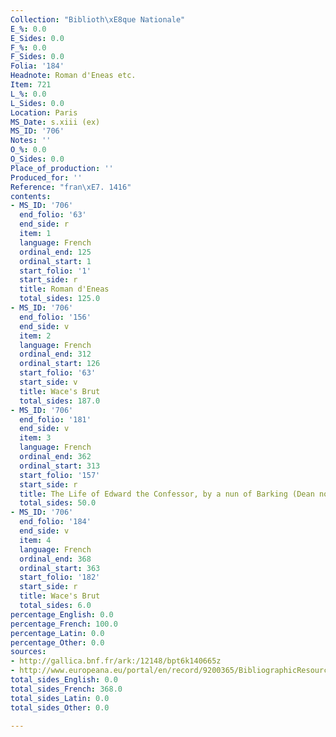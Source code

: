 ```yaml
---
Collection: "Biblioth\xE8que Nationale"
E_%: 0.0
E_Sides: 0.0
F_%: 0.0
F_Sides: 0.0
Folia: '184'
Headnote: Roman d'Eneas etc.
Item: 721
L_%: 0.0
L_Sides: 0.0
Location: Paris
MS_Date: s.xiii (ex)
MS_ID: '706'
Notes: ''
O_%: 0.0
O_Sides: 0.0
Place_of_production: ''
Produced_for: ''
Reference: "fran\xE7. 1416"
contents:
- MS_ID: '706'
  end_folio: '63'
  end_side: r
  item: 1
  language: French
  ordinal_end: 125
  ordinal_start: 1
  start_folio: '1'
  start_side: r
  title: Roman d'Eneas
  total_sides: 125.0
- MS_ID: '706'
  end_folio: '156'
  end_side: v
  item: 2
  language: French
  ordinal_end: 312
  ordinal_start: 126
  start_folio: '63'
  start_side: v
  title: Wace's Brut
  total_sides: 187.0
- MS_ID: '706'
  end_folio: '181'
  end_side: v
  item: 3
  language: French
  ordinal_end: 362
  ordinal_start: 313
  start_folio: '157'
  start_side: r
  title: The Life of Edward the Confessor, by a nun of Barking (Dean no. 523)
  total_sides: 50.0
- MS_ID: '706'
  end_folio: '184'
  end_side: v
  item: 4
  language: French
  ordinal_end: 368
  ordinal_start: 363
  start_folio: '182'
  start_side: r
  title: Wace's Brut
  total_sides: 6.0
percentage_English: 0.0
percentage_French: 100.0
percentage_Latin: 0.0
percentage_Other: 0.0
sources:
- http://gallica.bnf.fr/ark:/12148/bpt6k140665z
- http://www.europeana.eu/portal/en/record/9200365/BibliographicResource_1000056025358.html
total_sides_English: 0.0
total_sides_French: 368.0
total_sides_Latin: 0.0
total_sides_Other: 0.0

---
```

